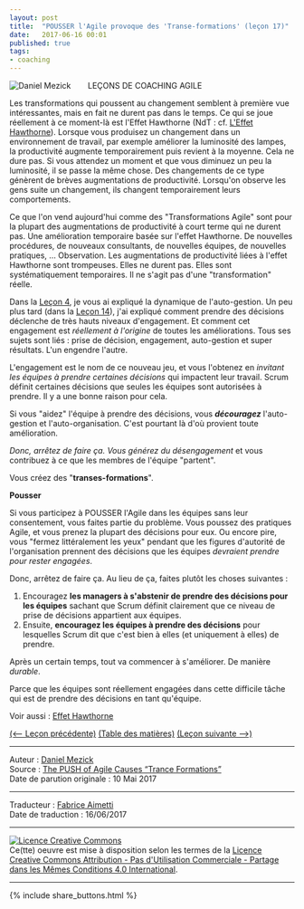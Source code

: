 ```yaml
---
layout: post
title:  "POUSSER l'Agile provoque des 'Transe-formations' (leçon 17)"
date:   2017-06-16 00:01
published: true
tags:
- coaching
---
```


<div align="left" style="float:left; padding-right:30px" >
  <img title="Daniel Mezick" src="{{ site.url }}assets/daniel_mezick/daniel-mezick-004.png" />
</div>
LEÇONS DE COACHING AGILE

Les transformations qui poussent au changement semblent à première vue intéressantes, mais en fait ne durent pas dans le temps. Ce qui se joue réellement à ce moment-là est l'Effet Hawthorne (NdT : cf. [L'Effet Hawthorne](https://fr.wikipedia.org/wiki/Effet_Hawthorne)). Lorsque vous produisez un changement dans un environnement de travail, par exemple améliorer la luminosité des lampes, la productivité augmente temporairement puis revient à la moyenne. Cela ne dure pas. Si vous attendez un moment et que vous diminuez un peu la luminosité, il se passe la même chose. Des changements de ce type génèrent de brèves augmentations de productivité. Lorsqu'on observe les gens suite un changement, ils changent temporairement leurs comportements.

Ce que l'on vend aujourd'hui comme des "Transformations Agile" sont pour la plupart des augmentations de productivité à court terme qui ne durent pas. Une amélioration temporaire basée sur l'effet Hawthorne. De nouvelles procédures, de nouveaux consultants, de nouvelles équipes, de nouvelles pratiques, ... Observation. Les augmentations de productivité liées à l'effet Hawthorne sont trompeuses. Elles ne durent pas. Elles sont systématiquement temporaires. Il ne s'agit pas d'une "transformation" réelle.

Dans la [Leçon 4](http://www.les-traducteurs-agiles.org/2015/02/19/l-auto-organisation-est-de-l-auto-gestion-lecon-4.html), je vous ai expliqué la dynamique de l'auto-gestion. Un peu plus tard (dans la [Leçon 14](http://www.les-traducteurs-agiles.org/2017/05/03/l-engagement-est-tout-lecon-14.html)), j'ai expliqué comment prendre des décisions déclenche de très hauts niveaux d'engagement. Et comment cet engagement est _réellement à l'origine_ de toutes les améliorations. Tous ses sujets sont liés : prise de décision, engagement, auto-gestion et super résultats. L'un engendre l'autre.

L'engagement est le nom de ce nouveau jeu, et vous l'obtenez en _invitant les équipes à prendre certaines décisions_ qui impactent leur travail. Scrum définit certaines décisions que seules les équipes sont autorisées à prendre. Il y a une bonne raison pour cela.

Si vous "aidez" l'équipe à prendre des décisions, vous _**découragez**_ l'auto-gestion et l'auto-organisation. C'est pourtant là d'où provient toute amélioration.

_Donc, arrêtez de faire ça. Vous générez du désengagement_ et vous contribuez à ce que les membres de l'équipe "partent".

Vous créez des "**transes-formations**".

**Pousser**

Si vous participez à POUSSER l'Agile dans les équipes sans leur consentement, vous faites partie du problème. Vous poussez des pratiques Agile, et vous prenez la plupart des décisions pour eux. Ou encore pire, vous "fermez littéralement les yeux" pendant que les figures d'autorité de l'organisation prennent des décisions que les équipes _devraient prendre pour rester engagées_.

Donc, arrêtez de faire ça. Au lieu de ça, faites plutôt les choses suivantes :

1. Encouragez **les managers à s'abstenir de prendre des décisions pour les équipes** sachant que Scrum définit clairement que ce niveau de prise de décisions appartient aux équipes.
2. Ensuite, **encouragez les équipes à prendre des décisions** pour lesquelles Scrum dit que c'est bien à elles (et uniquement à elles) de prendre.


Après un certain temps, tout va commencer à s'améliorer. De manière _durable_.

Parce que les équipes sont réellement engagées dans cette difficile tâche qui est de prendre des décisions en tant qu'équipe.

Voir aussi : [Effet Hawthorne](https://fr.wikipedia.org/wiki/Effet_Hawthorne)

[(<-- Leçon précédente)](http://www.les-traducteurs-agiles.org/2016/12/28/alignez-les-equipes-sur-leurs-valeurs-fondamentales-des-que-possible-lecon-16.html) [(Table des matières)](http://www.les-traducteurs-agiles.org/2015/02/19/lecons-de-coaching.html) [(Leçon suivante -->)](http://www.les-traducteurs-agiles.org/2017/06/17/les-definitions-sont-des-accords-lecon-18.html)  

---
Auteur : [Daniel Mezick](https://twitter.com/danielmezick)  
Source : [The PUSH of Agile Causes “Trance Formations”](http://newtechusa.net/agile/trance-formation/)  
Date de parution originale : 10 Mai 2017  

---
Traducteur : [Fabrice Aimetti](http://www.fabrice-aimetti.fr/)  
Date de traduction : 16/06/2017  

---

<a rel="license" href="http://creativecommons.org/licenses/by-nc-sa/4.0/"><img alt="Licence Creative Commons" style="border-width:0" src="http://i.creativecommons.org/l/by-nc-sa/4.0/88x31.png" /></a><br />Ce(tte) oeuvre est mise à disposition selon les termes de la <a rel="license" href="http://creativecommons.org/licenses/by-nc-sa/4.0/">Licence Creative Commons Attribution - Pas d'Utilisation Commerciale - Partage dans les Mêmes Conditions 4.0 International</a>.

---

{% include share_buttons.html %}
